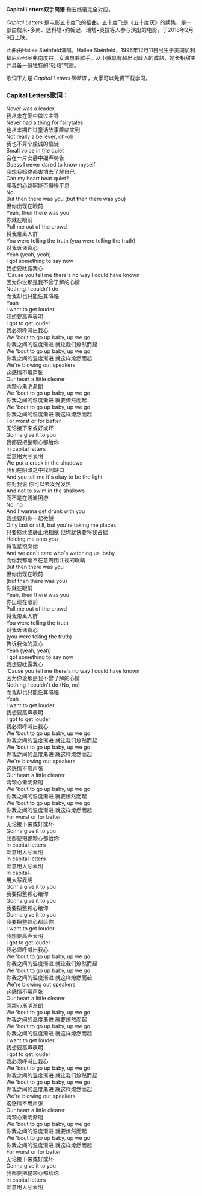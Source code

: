 

**Capital Letters双手简谱** 和五线谱完全对应。

_Capital Letters_
是电影五十度飞的插曲。五十度飞是《五十度灰》的续集，是一部由詹米•多南、达科塔•约翰逊、瑞塔•奥拉等人参与演出的电影，于2018年2月9日上映。

此曲由Hailee Steinfeld演唱。Hailee
Steinfeld，1996年12月11日出生于美国加利福尼亚州圣弗南度谷，女演员兼歌手。从小就具有超出同龄人的成熟，她长相甜美并具备一份独特的“轻熟”气质。

歌词下方是 _Capital Letters钢琴谱_ ，大家可以免费下载学习。

### Capital Letters歌词：

Never was a leader  
我从未在爱中做过主导  
Never had a thing for fairytales  
也从未期许过童话故事降临来到  
Not really a believer, oh-oh  
我也不算个虔诚的信徒  
Small voice in the quiet  
会在一片安静中细声祷告  
Guess I never dared to know myself  
我想我始终都害怕去了解自己  
Can my heart beat quiet?  
噢我的心跳啊能否慢慢平息  
No  
But then there was you (but then there was you)  
但你出现在眼前  
Yeah, then there was you  
你就在眼前  
Pull me out of the crowd  
将我带离人群  
You were telling the truth (you were telling the truth)  
对我诉诸真心  
Yeah (yeah, yeah)  
I got something to say now  
我想要吐露我心  
'Cause you tell me there's no way I could have known  
因为你说那是我不曾了解的心情  
Nothing I couldn't do  
而我却也只能任其降临  
Yeah  
I want to get louder  
我想要高声表明  
I got to get louder  
我必须呼喊出我心  
We 'bout to go up baby, up we go  
你我之间的温度渐进 就让我们燎然而起  
We 'bout to go up baby, up we go  
你我之间的温度渐进 就这样燎然而起  
We're blowing out speakers  
这感情不用声张  
Our heart a little clearer  
两颗心渐明渐朗  
We 'bout to go up baby, up we go  
你我之间的温度渐进 就要燎然而起  
We 'bout to go up baby, up we go  
你我之间的温度渐进 就这样燎然而起  
For worst or for better  
无论接下来或好或坏  
Gonna give it to you  
我都要把整颗心都给你  
In capital letters  
爱意用大写表明  
We put a crack in the shadows  
我们在阴暗之中找到缺口  
And you tell me it's okay to be the light  
你对我说 你可以去发光发热  
And not to swim in the shallows  
而不是在浅滩困游  
No, no  
And I wanna get drunk with you  
我想要和你一起微醺  
Only last or still, but you're taking me places  
只要持续或静止地相依 但你就快要将我占据  
Holding me onto you  
将我紧抱向你  
And we don't care who's watching us, baby  
而你我都毫不在意周围注视的眼睛  
But then there was you  
但你出现在眼前  
(but then there was you)  
你就在眼前  
Yeah, then there was you  
你出现在眼前  
Pull me out of the crowd  
将我带离人群  
You were telling the truth  
对我诉诸真心  
(you were telling the truth)  
告诉我你的真心  
Yeah (yeah, yeah)  
I got something to say now  
我想要吐露我心  
'Cause you tell me there's no way I could have known  
因为你说那是我不曾了解的心情  
Nothing I couldn't do (No, no)  
而我却也只能任其降临  
Yeah  
I want to get louder  
我想要高声表明  
I got to get louder  
我必须呼喊出我心  
We 'bout to go up baby, up we go  
你我之间的温度渐进 就让我们燎然而起  
We 'bout to go up baby, up we go  
你我之间的温度渐进 就这样燎然而起  
We're blowing out speakers  
这感情不用声张  
Our heart a little clearer  
两颗心渐明渐朗  
We 'bout to go up baby, up we go  
你我之间的温度渐进 就要燎然而起  
We 'bout to go up baby, up we go  
你我之间的温度渐进 就这样燎然而起  
For worst or for better  
无论接下来或好或坏  
Gonna give it to you  
我都要把整颗心都给你  
In capital letters  
爱意用大写表明  
In capital letters  
爱意用大写表明  
In capital–  
用大写表明  
Gonna give it to you  
我要把整颗心给你  
Gonna give it to you  
我要把整颗心给你  
Gonna give it to you  
我要把整颗心都给你  
I want to get louder  
我想要高声表明  
I got to get louder  
我必须呼喊出我心  
We 'bout to go up baby, up we go  
你我之间的温度渐进 就让我们燎然而起  
We 'bout to go up baby, up we go  
你我之间的温度渐进 就这样燎然而起  
We're blowing out speakers  
这感情不用声张  
Our heart a little clearer  
两颗心渐明渐朗  
We 'bout to go up baby, up we go  
你我之间的温度渐进 就要燎然而起  
We 'bout to go up baby, up we go  
你我之间的温度渐进 就这样燎然而起  
I want to get louder  
我想要高声表明  
I got to get louder  
我必须呼喊出我心  
We 'bout to go up baby, up we go  
你我之间的温度渐进 就让我们燎然而起  
We 'bout to go up baby, up we go  
你我之间的温度渐进 就这样燎然而起  
We're blowing out speakers  
这感情不用声张  
Our heart a little clearer  
两颗心渐明渐朗  
We 'bout to go up baby, up we go  
你我之间的温度渐进 就要燎然而起  
We 'bout to go up baby, up we go  
你我之间的温度渐进 就这样燎然而起  
For worst or for better  
无论接下来或好或坏  
Gonna give it to you  
我都要把整颗心都给你  
In capital letters  
爱意用大写表明

